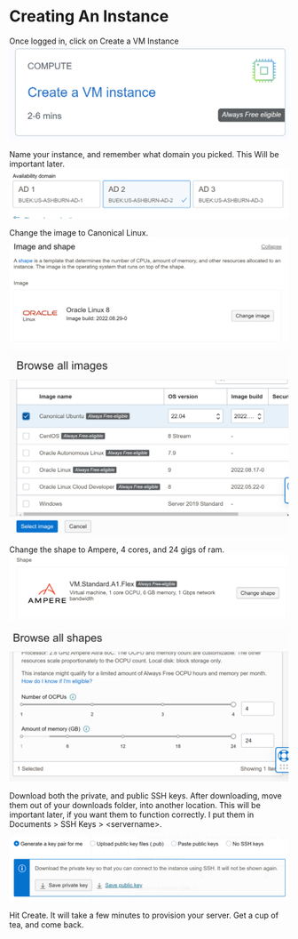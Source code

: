 # Creating An Instance

Once logged in, click on Create a VM Instance\
![](<../../.gitbook/assets/image (6).png>)

Name your instance, and remember what domain you picked. This Will be important later. \
![](<../../.gitbook/assets/image (5) (1) (1).png>)

Change the image to Canonical Linux. \
![](<../../.gitbook/assets/image (7) (1).png>)

![](<../../.gitbook/assets/image (6) (2).png>)

Change the shape to Ampere, 4 cores, and 24 gigs of ram. ![](<../../.gitbook/assets/image (3) (1) (1).png>)

![](<../../.gitbook/assets/image (1) (2).png>)

Download both the private, and public SSH keys. After downloading, move them out of your downloads folder, into another location. This will be important later, if you want them to function correctly. I put them in Documents > SSH Keys > \<servername>.

![](<../../.gitbook/assets/image (4) (1) (1).png>)

Hit Create. It will take a few minutes to provision your server. Get a cup of tea, and come back.





